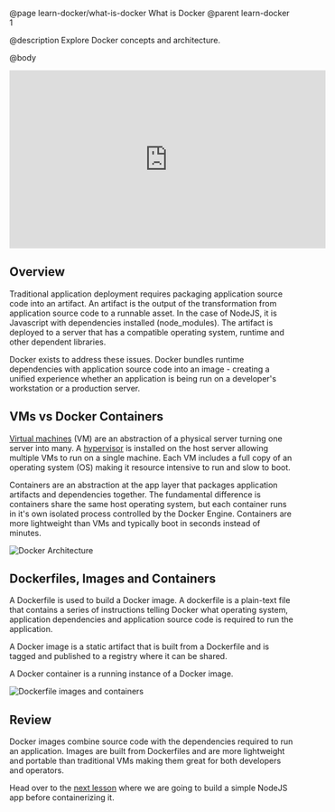@page learn-docker/what-is-docker What is Docker
@parent learn-docker 1

@description Explore Docker concepts and architecture.

@body

<iframe width="560" height="315" src="https://www.youtube.com/embed/eD2xZZis2GI" frameborder="0" allow="accelerometer; autoplay; encrypted-media; gyroscope; picture-in-picture" allowfullscreen></iframe>

## Overview
Traditional application deployment requires packaging application source code into an artifact. An artifact is the output of the transformation from application source code to a runnable asset. In the case of NodeJS, it is Javascript with dependencies installed (node_modules). The artifact is deployed to a server that has a compatible operating system, runtime and other dependent libraries.

Docker exists to address these issues. Docker bundles runtime dependencies with application source code into an image - creating a unified experience whether an application is being run on a developer's workstation or a production server.

## VMs vs Docker Containers
[Virtual machines](https://www.vmware.com/topics/glossary/content/virtual-machine) (VM) are an abstraction of a physical server turning one server into many. A [hypervisor](https://www.vmware.com/topics/glossary/content/hypervisor) is installed on the host server allowing multiple VMs to run on a single machine. Each VM includes a full copy of an operating system (OS) making it resource intensive to run and slow to boot.

Containers are an abstraction at the app layer that packages application artifacts and dependencies together. The fundamental difference is containers share the same host operating system, but each container runs in it's own isolated process controlled by the Docker Engine. Containers are more lightweight than VMs and typically boot in seconds instead of minutes.

![Docker Architecture](../static/img/docker/1-what-is-docker/docker-arch.png)

## Dockerfiles, Images and Containers
A Dockerfile is used to build a Docker image. A dockerfile is a plain-text file that contains a series of instructions telling Docker what operating system, application dependencies and application source code is required to run the application.

A Docker image is a static artifact that is built from a Dockerfile and is tagged and published to a registry where it can be shared.

A Docker container is a running instance of a Docker image.

![Dockerfile images and containers](../static/img/docker/1-what-is-docker/dockerfile-images-containers.png)

## Review
Docker images combine source code with the dependencies required to run an application. Images are built from Dockerfiles and are more lightweight and portable than traditional VMs making them great for both developers and operators.

Head over to the [next lesson](build-node-app.html) where we are going to build a simple NodeJS app before containerizing it.
